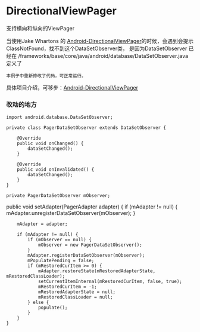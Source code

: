 # DirectionalViewPager
支持横向和纵向的ViewPager


  当使用Jake Whartons 的 [Android-DirectionalViewPager](https://github.com/JakeWharton/Android-DirectionalViewPager)的时候，会遇到会提示 ClassNotFound，找不到这个DataSetObserver类，
  是因为DataSetObserver 已经在 /frameworks/base/core/java/android/database/DataSetObserver.java 定义了 

    本例子中重新修改了代码，可正常运行。

具体项目介绍，可移步：[Android-DirectionalViewPager](https://github.com/JakeWharton/Android-DirectionalViewPager)

### 改动的地方  
    
    import android.database.DataSetObserver;
    
    private class PagerDataSetObserver extends DataSetObserver {

        @Override
        public void onChanged() {
            dataSetChanged();
        }

        @Override
        public void onInvalidated() {
            dataSetChanged();
        }
    }
    
    private PagerDataSetObserver mObserver;

  public void setAdapter(PagerAdapter adapter) {
        if (mAdapter != null) {
            mAdapter.unregisterDataSetObserver(mObserver);
        }

        mAdapter = adapter;

        if (mAdapter != null) {
            if (mObserver == null) {
                mObserver = new PagerDataSetObserver();
            }
            mAdapter.registerDataSetObserver(mObserver);
            mPopulatePending = false;
            if (mRestoredCurItem >= 0) {
                mAdapter.restoreState(mRestoredAdapterState, mRestoredClassLoader);
                setCurrentItemInternal(mRestoredCurItem, false, true);
                mRestoredCurItem = -1;
                mRestoredAdapterState = null;
                mRestoredClassLoader = null;
            } else {
                populate();
            }
        }
    }
